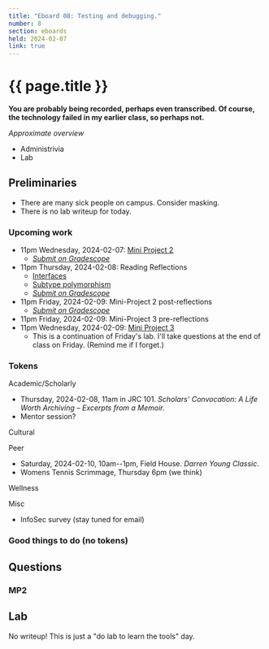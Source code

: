 ```yaml
---
title: "Eboard 08: Testing and debugging."
number: 8
section: eboards
held: 2024-02-07
link: true
---
```

# {{ page.title }}

**You are probably being recorded, perhaps even transcribed. Of course, the technology failed in my earlier class, so perhaps not.**

_Approximate overview_

* Administrivia
* Lab

Preliminaries
-------------

* There are many sick people on campus. Consider masking.
* There is no lab writeup for today.

### Upcoming work

* 11pm Wednesday, 2024-02-07: [Mini Project 2](../mps/mp02)
    * [_Submit on Gradescope_](https://www.gradescope.com/courses/690101/assignments/4055758/)
* 11pm Thursday, 2024-02-08: Reading Reflections
    * [Interfaces](../readings/interfaces)
    * [Subtype polymorphism](../readings/subtype-polymorphism)
    * [_Submit on Gradescope_](...)
* 11pm Friday, 2024-02-09: Mini-Project 2 post-reflections
    * [_Submit on Gradescope_](https://www.gradescope.com/courses/690101/assignments/4055738)
* 11pm Friday, 2024-02-09: Mini-Project 3 pre-reflections
* 11pm Wednesday, 2024-02-09: [Mini Project 3](../mp3/mp03)
    * This is a continuation of Friday's lab. I'll take questions at the
      end of class on Friday. (Remind me if I forget.)

### Tokens

Academic/Scholarly

* Thursday, 2024-02-08, 11am in JRC 101.
  _Scholars' Convocation: A Life Worth Archiving – Excerpts from a Memoir._
* Mentor session?

Cultural

Peer

* Saturday, 2024-02-10, 10am--1pm, Field House.
  _Darren Young Classic_.
* Womens Tennis Scrimmage, Thursday 6pm (we think)

Wellness

Misc

* InfoSec survey (stay tuned for email)

### Good things to do (no tokens)

Questions
---------

### MP2

Lab
---

No writeup! This is just a "do lab to learn the tools" day.
